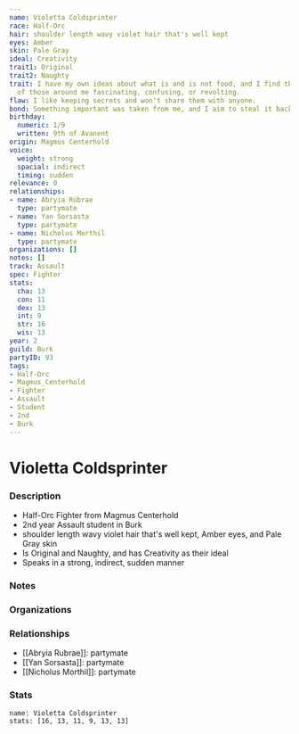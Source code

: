 ```yaml
---
name: Violetta Coldsprinter
race: Half-Orc
hair: shoulder length wavy violet hair that's well kept
eyes: Amber
skin: Pale Gray
ideal: Creativity
trait1: Original
trait2: Naughty
trait: I have my own ideas about what is and is not food, and I find the eating habits
  of those around me fascinating, confusing, or revolting.
flaw: I like keeping secrets and won't share them with anyone.
bond: Something important was taken from me, and I aim to steal it back.
birthday:
  numeric: 1/9
  written: 9th of Avanent
origin: Magmus Centerhold
voice:
  weight: strong
  spacial: indirect
  timing: sudden
relevance: 0
relationships:
- name: Abryia Rubrae
  type: partymate
- name: Yan Sorsasta
  type: partymate
- name: Nicholus Morthil
  type: partymate
organizations: []
notes: []
track: Assault
spec: Fighter
stats:
  cha: 13
  con: 11
  dex: 13
  int: 9
  str: 16
  wis: 13
year: 2
guild: Burk
partyID: 93
tags:
- Half-Orc
- Magmus_Centerhold
- Fighter
- Assault
- Student
- 2nd
- Burk
---
```

# Violetta Coldsprinter
### Description
- Half-Orc Fighter from Magmus Centerhold
- 2nd year Assault student in Burk
- shoulder length wavy violet hair that's well kept, Amber eyes, and Pale Gray skin
- Is Original and Naughty, and has Creativity as their ideal
- Speaks in a strong, indirect, sudden manner

### Notes

### Organizations

### Relationships
- [[Abryia Rubrae]]: partymate
- [[Yan Sorsasta]]: partymate
- [[Nicholus Morthil]]: partymate

### Stats
```statblock
name: Violetta Coldsprinter
stats: [16, 13, 11, 9, 13, 13]
```